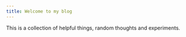 ```yaml
---
title: Welcome to my blog
---
```


This is a collection of helpful things, random thoughts and experiments.



